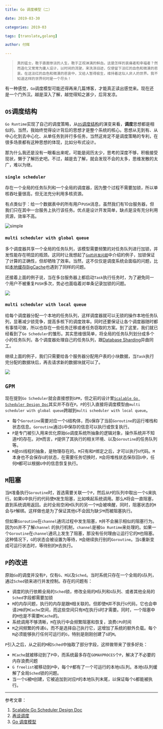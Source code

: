 ```yaml
---
title: Go 调度模型（二）

date: 2019-03-30

categories: 2019-03

tags: [translate,golang]

author: 付辉

---
```


> `真的猛士，敢于直面惨淡的人生，敢于正视淋漓的鲜血。这是怎样的哀痛者和幸福者？然而造化又常常为庸人设计，以时间的流驶，来洗涤旧迹，仅使留下淡红的血色和微漠的悲哀。在这淡红的血色和微漠的悲哀中，又给人暂得偷生，维持着这似人非人的世界。我不知道这样的世界何时是一个尽头！ `

有一种感觉，`Go`调度模型可能还得再来几篇博客，才能真正读出感觉来。现在还是一个门外汉。越是深入了解，越觉得知之甚少，后背发凉。

## `OS`调度结构

`Go Runtime`实现了自己的调度策略，从[`OS`调度结构](<http://wudaijun.com/2018/11/scheduler-blabla/>)的演变来看，**调度**思想都是相似的。当然，我始终觉得设计背后的思想才是整个系统的核心。思想从无到有、从中心化到去中心化、从单任务到并行多任务，当然这肯定不是调度策略的专利，在很多场景都有这种思想的体现，比如分布式设计。

那为什么我还是没有一眼看出来呢，可能是阅历太少，思考的深度不够，积极接受现状，懒于了解历史吧。不过，越是去了解，就会发现不会的太多，思维发散的太广，难以为继。

### `single scheduler`

存在一个全局的任务队列和一个全局的调度器，因为整个过程不需要加锁，所以单核吞吐量很高，但无法充分利用多核资源。

有点类似于：给一个数据表中的所有用户`PUSH`消息，虽然我们有10台服务器，但我们只在其中一台服务上执行该任务。优点是设计开发简单，缺点是没有充分利用资源，效率不高。

![simple](http://i.loli.net/2019/03/28/5c9ce520a0448.png)

### `multi scheduler with global queue`

多个调度器共享一个全局的任务队列，该模型需要频繁的对任务队列进行加锁，并发性能存在明显的瓶颈。这同时让我想起了[`Go的并发问题`](<https://neojos.com/blog/2019/19-03-16-%E6%95%B0%E6%8D%AE%E4%B8%80%E8%87%B4%E6%80%A7%E4%BA%8C/>)中介绍的例子，加锁保证了计算的正确性，但却牺牲了效率。当然，这不仅仅是调度系统会面临的问题，比如[本地缓存BigCache](<https://neojos.com/blog/2018/08-19-%E6%9C%AC%E5%9C%B0%E7%BC%93%E5%AD%98bigcache/>)也遇到了同样的问题。

还接着上面的例子说，当在多台服务器上都启动`Task`执行任务时，为了避免同一个用户不被重复`PUSH`多次，势必也面临着对单条记录加锁的问题。

![](https://i.loli.net/2019/03/28/5c9ce520d7a64.png)

### `multi scheduler with local queue`

给每个调度器分配一个本地的任务队列，这样调度器就可以无锁的操作本地任务队列，显著减少锁竞争，提高多核下的调度效率。同时还要保证让各个调度器随时都有事情可做，所以也存在一些任务迁移或者任务窃取的方案。到了这里，我们就已经看到了`Go Scheduler`的雏形。其实思维很简单，将全局的任务队列划分成多个小的任务队列，各个调度器处理自己的任务队列，跟[Database Sharding](<https://neojos.com/blog/2019/19-03-09-database-sharding/>)异曲同工。

继续上面的例子，我们只需要给各个服务器分配用户表的小块数据，当`Task`执行完分配的数据块后，再去请求新的数据块就可以了。

![](https://i.loli.net/2019/03/28/5c9ce52100e0a.png)

## `GPM`

现在提到`Go Scheduler`就会直接想到`GPM`，但之前的设计里[`Scalable Go Scheduler Design Doc`](<https://docs.google.com/document/d/1TTj4T2JO42uD5ID9e89oa0sLKhJYD0Y_kqxDv3I3XMw/edit#>)其实并不存在`P`。`P`的引入直接将调度模型由`multi scheduler with global queue`跨越到`multi scheduler with local queue`。

- 每个`Goroutine`需要对应一个`G`结构体，而`G`保存了当前`Goroutine`的运行堆栈和状态信息。`Goroutine`通过`G`中保存的信息可以执行或恢复执行。
- `P`是专门被引入用来优化原始`Go`调度系统所抽象的逻辑对象，操作系统并不知道`P`的存在。对`M`而言，`P`提供了其执行的相关环境、以及`Goroutine`的任务队列等。
- `M`是`OS`线程的抽象，是物理存在的。`M`只有和`P`绑定之后，才可以执行`G`代码。`M`本身也不会保存`G`的状态，在需要任务切换时，`M`会将堆栈状态保存回`G`中，任何`M`都可以根据`G`中的信息恢复执行。

## `M`阻塞

当`M`准备执行`Goroutine`时，首选需要关联一个`P`，然后从`P`的队列中取出一个`G`来执行。如果`G`中执行的代码使`M`发生阻塞，比如唤起系统调用。那么`M`将会一直阻塞，直到系统调用返回。此时全局空闲`M`队列的另一个`M`会被唤醒，同时，阻塞状态的`M`会与`P`解绑。这样做也是为了保证其他`G`不会因为缺少`M`而被阻塞执行。

但如果`Goroutine`在`channel`通讯过程中发生阻塞，`M`并不会展示相似的阻塞行为。因为`OS`并不了解`channel` 的执行机制，`channel`是被`Go Runtime`来处理的。如果一个`Goroutine`在`channel`通讯上发生了阻塞，那没有任何理由让运行它的`M`也阻塞。这种情况下，`G`的状态会被设置为等待，`M`会继续执行别的`Goroutine`。当`G`重新变成可运行状态时，等待别的`M`去执行。

## `P`的改进

原始`Go`的调度并没有`P`，仅有`G`、`M`以及`Sched`。当时系统只存在一个全局的`G`队列，通过`Sched`锁来进行并发控制。存在的问题有：

- 调度的执行依赖全局的`Sched`锁，修改全局的`M`队列和`G`队列、或者其他全局的`Sched`字段都需要加锁
- `M`的内存问题，执行的内存是跟`M`相关联的。但即使`M`并不执行`G`代码，它也会申请`2MB`的`MCache`空间，而这些空间只有`M`在执行`G`时才需要。同时，一个阻塞中的`M`也是不需要`MCache`的。
- 系统调用不够清晰，`M`在执行中会频繁阻塞和恢复，浪费`CPU`时间
- `M`之间频繁的传递`G`，而不是选择自己执行它，这增加了系统的额外负载。每个`M`必须能够执行任何可运行的`G`，特别是刚刚创建了`G`的`M`。

`P`引入之后，从之前的`M`和`Sched`中抽取了部分字段，这样做带来了很多好处：

- `MCache`就被移动到了`P`中，而系统最多存在`GOMAXPROCES`个`P`，解决了不必要的内存浪费问题
- `G freelist`被移动到`P`中，每个`P`都有了一个可运行的本地`G`队列。本地`G`队列缓解了全局`Sched`锁的问题。
- 当一个`G`被`M`创建，它被追加到对应`P`的本地队列末尾，以保证每个`G`都能被执行。

---


参考文章：

1. [Scalable Go Scheduler Design Doc](https://docs.google.com/document/d/1TTj4T2JO42uD5ID9e89oa0sLKhJYD0Y_kqxDv3I3XMw/edit#)
2. [再谈调度](http://wudaijun.com/2018/11/scheduler-blabla/)
3. [Go 调度模型](<http://wudaijun.com/2018/01/go-scheduler/>)